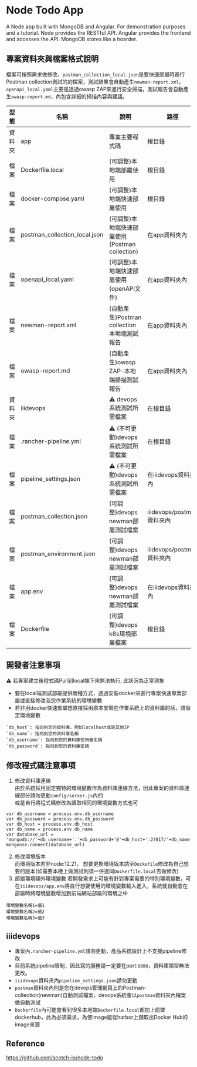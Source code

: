 # Node Todo App
A Node app built with MongoDB and Angular. For demonstration purposes and a tutorial.
Node provides the RESTful API. Angular provides the frontend and accesses the API. MongoDB stores like a hoarder.

## 專案資料夾與檔案格式說明
檔案可按照需求做修改，`postman_collection_local.json`是要快速部屬時進行Postman collection測試的的檔案，測試結果會自動產生`newman-report.xml`。`openapi_local.yaml`主要是透過owasp ZAP來進行安全掃描，測試報告會自動產生`owasp-report.md`，內包含詳細的掃描內容與建議。  

| 型態 | 名稱 | 說明 | 路徑 |
| --- | --- | --- | --- |
| 資料夾 | app | 專案主要程式碼 | 根目錄 |
| 檔案 | Dockerfile.local | (可調整)本地端部屬使用 | 根目錄 |
| 檔案 | docker-compose.yaml | (可調整)本地端快速部屬使用 | 根目錄 |
| 檔案 | postman_collection_local.json | (可調整)本地端快速部屬使用(Postman collection) | 在app資料夾內 |
| 檔案 | openapi_local.yaml | (可調整)本地端快速部屬使用(openAPI文件) | 在app資料夾內 | 
| 檔案 | newman-report.xml | (自動產生)Postman collection本地端測試報告 | 在app資料夾內 |
| 檔案 | owasp-report.md | (自動產生)owasp ZAP-本地端掃描測試報告 | 在app資料夾內 |
| 資料夾 | iiidevops | :warning: devops系統測試所需檔案 | 在根目錄 |
| 檔案 | .rancher-pipeline.yml | :warning: (不可更動)devops系統測試所需檔案 | 在根目錄 |
| 檔案 | pipeline_settings.json | :warning: (不可更動)devops系統測試所需檔案 | 在iiidevops資料夾內 |
| 檔案 | postman_collection.json | (可調整)devops newman部屬測試檔案 | iiidevops/postman資料夾內 |
| 檔案 | postman_environment.json | (可調整)devops newman部屬測試檔案 | iiidevops/postman資料夾內 |
| 檔案 | app.env | (可調整)devops newman部屬測試檔案 | 在iiidevops資料夾內 |
| 檔案 | Dockerfile | (可調整)devops k8s環境部屬檔案 | 根目錄 |

## 開發者注意事項
:warning: 若專案建立後程式碼Pull到local端下來無法執行, 此狀況為正常現象
* 要在local端測試部屬提供兩種方式，透過安裝docker來進行專案快速專案部屬或直接修改我您作業系統的環境變數
* 若非用docker快速部屬想直接採用原本安裝在作業系統上的資料庫的話，請設定環境變數
```env
`db_host`: 指向到您的資料庫，例如localhost或是其他IP
`db_name`: 指向到您的資料庫名稱
`db_username`: 指向到您的資料庫使用者名稱
`db_password`: 指向到您的資料庫密碼
```

## 修改程式碼注意事項
1. 修改資料庫連線  
由於系統採用固定獨特的環境變數作為資料庫連線方法，因此專案的資料庫連線部分請勿更動`config/server.js`內的  
或是自行將程式碼修改為讀取相同的環境變數方式也可
```
var db_username = process.env.db_username
var db_password = process.env.db_password
var db_host = process.env.db_host
var db_name = process.env.db_name
var database_url = 'mongodb://'+db_username+':'+db_password+'@'+db_host+':27017/'+db_name
mongoose.connect(database_url)
```
2. 修改環境版本  
而環境版本若非node:12.21， 想要更換環境版本請至`Dockefile`修改為自己想要的版本(如需要本機上做測試則須一併連同`Dockerfile.local`去做修改)
3. 部屬環境額外環境變數
若開發需求上可能有針對專案需要的特別環境變數，可在`iiidevops/app.env`將自行想要使用的環境變數輸入進入，系統就自動會在部屬時將環境變數增加到前端網站部屬的環境之中
```
環境變數名稱1=值1
環境變數名稱2=值2
環境變數名稱3=值3
```

## iiidevops
* 專案內`.rancher-pipeline.yml`請勿更動，產品系統設計上不支援pipeline修改
* 目前系統pipeline限制，因此寫的服務請一定要在port:`8080`，資料庫類型無法更改。
* `iiidevops`資料夾內`pipeline_settings.json`請勿更動
* `postman`資料夾內則是您在devops管理網頁上的Postman-collection(newman)自動測試檔案，devops系統會以`postman`資料夾內檔案做自動測試
* `Dockerfile`內可能會看到很多本地端`Dockerfile.local`都加上前墜dockerhub，此為必須需求，為使image能從harbor上擷取出Docker Hub的image來源

## Reference
https://github.com/scotch-io/node-todo
